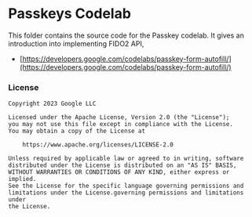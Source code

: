 # Passkeys Codelab

This folder contains the source code for the Passkey codelab. It gives an introduction into implementing FIDO2 API,

- [https://developers.google.com/codelabs/passkey-form-autofill/](https://developers.google.com/codelabs/passkey-form-autofill/)

### License

```
Copyright 2023 Google LLC

Licensed under the Apache License, Version 2.0 (the "License");
you may not use this file except in compliance with the License.
You may obtain a copy of the License at

    https://www.apache.org/licenses/LICENSE-2.0

Unless required by applicable law or agreed to in writing, software
distributed under the License is distributed on an "AS IS" BASIS,
WITHOUT WARRANTIES OR CONDITIONS OF ANY KIND, either express or implied.
See the License for the specific language governing permissions and
limitations under the License.governing permissions and limitations under
the License.
```
